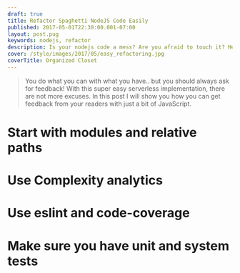 ```yaml
---
draft: true
title: Refactor Spaghetti NodeJS Code Easily
published: 2017-05-01T22:30:00.001-07:00
layout: post.pug
keywords: nodejs, refactor
description: Is your nodejs code a mess? Are you afraid to touch it? Here are easy solutions to your problem.
cover: /style/images/2017/05/easy_refactoring.jpg
coverTitle: Organized Closet
---
```



> You do what you can with what you have.. but you should always ask for feedback! With this super easy serverless implementation, there are not more excuses. In this post I will show you how you can get feedback from your readers with just a bit of JavaScript.

# Start with modules and relative paths

# Use Complexity analytics

# Use eslint and code-coverage

# Make sure you have unit and system tests
